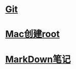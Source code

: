 # [Git](https://github.com/SsageParuders/HQ_Notes/blob/master/Git%E5%AD%A6%E4%B9%A0%E7%AC%94%E8%AE%B0.md)
# [Mac创建root](https://github.com/SsageParuders/HQ_Notes/blob/master/Mac%E5%88%9B%E5%BB%BAroot.md)
# [MarkDown笔记](https://github.com/SsageParuders/HQ_Notes/blob/master/MarkDown%E7%AC%94%E8%AE%B0.md)